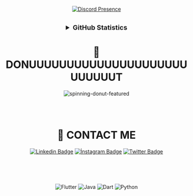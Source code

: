 

<div align = "center">
  
	
	
[![Discord Presence](https://lanyard.cnrad.dev/api/144541504852066304
                            )](https://discord.com/users/144541504852066304)


<br/>
	
	
<details align="center">
  <summary style="font-weight: bold; font-size: 18px">GitHub Statistics</summary>
<img src="https://github-readme-stats.vercel.app/api?username=kebabrock&show_icons=true&theme=dracula" width="%100" height="150px" alt="stats" />
<img src="https://github-readme-stats.vercel.app/api/top-langs/?username=kebabrock0&layout=compact&theme=dracula" width="%100" height="150px" alt="stats" />
	
<br>

[![GitHub Streak](https://github-readme-streak-stats.herokuapp.com/?user=Kebabrock0&theme=elegant)](https://git.io/streak-stats)	
	
<br>
	
<div  align="center"> <img src="https://activity-graph.herokuapp.com/graph?username=Kebabrock0&theme=elegant" /></div>	
	
<br>	
	
<img src="https://github-profile-trophy.vercel.app/?username=kebabrock0&theme=onedark" width="%100" height="150px" alt="stats" />

</details>
		
	

# 🍩 DONUUUUUUUUUUUUUUUUUUUUUUUUUUUT

![spinning-donut-featured](https://user-images.githubusercontent.com/97029034/147956278-10493ad0-caae-4260-8eb1-7204e5459278.gif)
	

<br/> 
<br/>

# 📓 CONTACT ME 
	

[![Linkedin Badge](https://img.shields.io/badge/Linkedin-Follow-blue?style=for-the-badge&logo=linkedin)](https://www.linkedin.com/in/rashitkebabrock/) 
[![İnstagram Badge](https://img.shields.io/badge/Instagram-Follow-orange?style=for-the-badge&logo=instagram)](https://www.instagram.com/rashitbu/)
[![Twitter Badge](https://img.shields.io/badge/Twitter-Follow-blue?style=for-the-badge&logo=twitter)](https://www.twitter.com/rashitbu/)

<br>
<br>
<br>

![Flutter](https://img.shields.io/badge/flutter-%230175C2.svg?style=for-the-badge&logo=flutter&logoColor=white)
![Java](https://img.shields.io/badge/java-%23ED8B00.svg?style=for-the-badge&logo=java&logoColor=white)
![Dart](https://img.shields.io/badge/dart-%230175C2.svg?style=for-the-badge&logo=dart&logoColor=white)
![Python](https://img.shields.io/badge/python-3670A0?style=for-the-badge&logo=python&logoColor=ffdd54)
	
	
<br>
<br>


	
</div>
